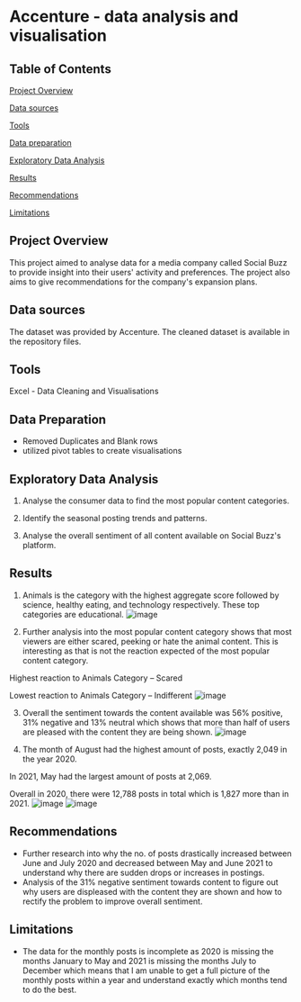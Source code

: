 # Accenture - data analysis and visualisation

## Table of Contents 
[Project Overview](#project-overview)

[Data sources](#data-sources)

[Tools](#tools)

[Data preparation](#data-preparation)

[Exploratory Data Analysis](#exploratory-data-analysis)


[Results](#results)

[Recommendations](#recommendations)

[Limitations](#limitations)


## Project Overview 

This project aimed to analyse data for a media company called Social Buzz to provide insight into their users' activity and preferences. The project also aims to give recommendations for the company's expansion plans.

## Data sources

The dataset was provided by Accenture.
The cleaned dataset is available in the repository files. 


## Tools
 
Excel - Data Cleaning and Visualisations 

## Data Preparation 

- Removed Duplicates and Blank rows 
- utilized pivot tables to create visualisations 


## Exploratory Data Analysis

1. Analyse the consumer data to find the most popular content categories.

2. Identify the seasonal posting trends and patterns.

3. Analyse the overall sentiment of all content available on Social Buzz's platform.



## Results
1. Animals is the category with the highest aggregate score followed by science, healthy eating, and technology respectively. These top categories are educational.
![image](https://github.com/Kaeto-nwk/Accenture_Data-Analysis-and-visualisation/assets/150389314/e8dcb2ef-144b-4eef-bab6-8e9f3ad7306f)


2. Further analysis into the most popular content category shows that  most viewers are  either scared, peeking or hate the animal content. This is interesting as that is not the reaction expected of the most popular content category.

  Highest reaction to Animals Category – Scared

  Lowest reaction to Animals Category – Indifferent 
![image](https://github.com/Kaeto-nwk/Accenture_Data-Analysis-and-visualisation/assets/150389314/2a130842-3a02-4c25-ab6a-575d34f66f03)



3. Overall the sentiment towards the content available was 56% positive, 31% negative and 13% neutral which shows that more than half of users are pleased with the content they are being shown.
 ![image](https://github.com/Kaeto-nwk/Accenture_Data-Analysis-and-visualisation/assets/150389314/9fb6f318-7b14-4d37-bd3c-33a1eaf5ae60)

4. The month of August had the highest amount of posts, exactly 2,049 in the year 2020.

In 2021, May had the largest amount of posts at 2,069.

Overall in 2020, there were 12,788 posts in total which is 1,827 more than in 2021.
![image](https://github.com/Kaeto-nwk/Accenture_Data-Analysis-and-visualisation/assets/150389314/32949197-420a-46be-b41a-ce0b1cb427bc)
![image](https://github.com/Kaeto-nwk/Accenture_Data-Analysis-and-visualisation/assets/150389314/24ca27c3-eb46-415f-89de-fe8593afbe79)


## Recommendations 

- Further research into why the no. of posts drastically increased between June and July 2020 and decreased between May and June 2021 to understand why there are sudden drops or increases in postings.
- Analysis of the 31% negative sentiment towards content to figure out why users are displeased with the content they are shown and  how to rectify the problem to improve overall sentiment.

## Limitations 
 - The data for the monthly posts is incomplete as 2020 is missing the months January to May and 2021 is missing the months July to December which means that I am unable to get a full picture of the monthly posts within a year and understand exactly which months tend to do the best.
